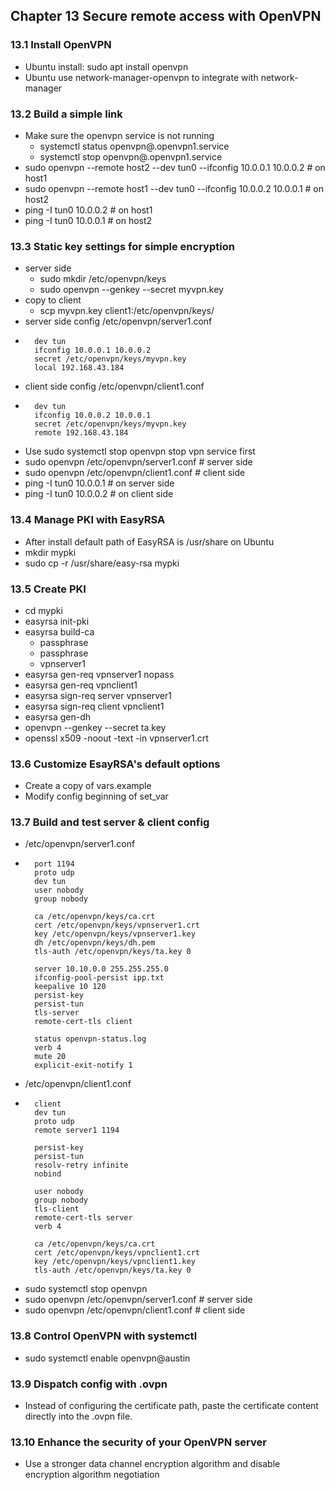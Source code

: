 ## Chapter 13 Secure remote access with OpenVPN
### 13.1 Install OpenVPN
* Ubuntu install: sudo apt install openvpn
* Ubuntu use network-manager-openvpn to integrate with network-manager
### 13.2 Build a simple link
* Make sure the openvpn service is not running
  * systemctl status openvpn@.openvpn1.service
  * systemctl stop openvpn@.openvpn1.service
* sudo openvpn --remote host2 --dev tun0 --ifconfig 10.0.0.1 10.0.0.2 # on host1
* sudo openvpn --remote host1 --dev tun0 --ifconfig 10.0.0.2 10.0.0.1 # on host2
* ping -I tun0 10.0.0.2 # on host1
* ping -I tun0 10.0.0.1 # on host2
### 13.3 Static key settings for simple encryption
* server side
  * sudo mkdir /etc/openvpn/keys
  * sudo openvpn --genkey --secret myvpn.key
* copy to client
  * scp myvpn.key client1:/etc/openvpn/keys/
* server side config /etc/openvpn/server1.conf
* ```
    dev tun
    ifconfig 10.0.0.1 10.0.0.2
    secret /etc/openvpn/keys/myvpn.key
    local 192.168.43.184
* client side config /etc/openvpn/client1.conf
* ```
    dev tun
    ifconfig 10.0.0.2 10.0.0.1
    secret /etc/openvpn/keys/myvpn.key
    remote 192.168.43.184
* Use sudo systemctl stop openvpn stop vpn service first
* sudo openvpn /etc/openvpn/server1.conf # server side
* sudo openvpn /etc/openvpn/client1.conf # client side
* ping -I tun0 10.0.0.1 # on server side
* ping -I tun0 10.0.0.2 # on client side
### 13.4 Manage PKI with EasyRSA
* After install default path of EasyRSA is /usr/share on Ubuntu
* mkdir mypki
* sudo cp -r /usr/share/easy-rsa mypki
### 13.5 Create PKI
* cd mypki
* easyrsa init-pki
* easyrsa build-ca
  * passphrase
  * passphrase
  * vpnserver1
* easyrsa gen-req vpnserver1 nopass
* easyrsa gen-req vpnclient1
* easyrsa sign-req server vpnserver1
* easyrsa sign-req client vpnclient1
* easyrsa gen-dh
* openvpn --genkey --secret ta.key
* openssl x509 -noout -text -in vpnserver1.crt
### 13.6 Customize EsayRSA's default options
* Create a copy of vars.example
* Modify config beginning of set_var
### 13.7 Build and test server & client config
* /etc/openvpn/server1.conf
* ```
    port 1194
    proto udp
    dev tun
    user nobody
    group nobody

    ca /etc/openvpn/keys/ca.crt
    cert /etc/openvpn/keys/vpnserver1.crt
    key /etc/openvpn/keys/vpnserver1.key
    dh /etc/openvpn/keys/dh.pem
    tls-auth /etc/openvpn/keys/ta.key 0

    server 10.10.0.0 255.255.255.0
    ifconfig-pool-persist ipp.txt
    keepalive 10 120
    persist-key
    persist-tun
    tls-server
    remote-cert-tls client

    status openvpn-status.log
    verb 4
    mute 20
    explicit-exit-notify 1

* /etc/openvpn/client1.conf
* ```
    client
    dev tun
    proto udp
    remote server1 1194

    persist-key
    persist-tun
    resolv-retry infinite
    nobind

    user nobody
    group nobody
    tls-client
    remote-cert-tls server
    verb 4

    ca /etc/openvpn/keys/ca.crt
    cert /etc/openvpn/keys/vpnclient1.crt
    key /etc/openvpn/keys/vpnclient1.key
    tls-auth /etc/openvpn/keys/ta.key 0
* sudo systemctl stop openvpn
* sudo openvpn /etc/openvpn/server1.conf # server side
* sudo openvpn /etc/openvpn/client1.conf # client side
### 13.8 Control OpenVPN with systemctl
* sudo systemctl enable openvpn@austin
### 13.9 Dispatch config with .ovpn
* Instead of configuring the certificate path, paste the certificate content directly into the .ovpn file.
### 13.10 Enhance the security of your OpenVPN server
* Use a stronger data channel encryption algorithm and disable encryption algorithm negotiation
